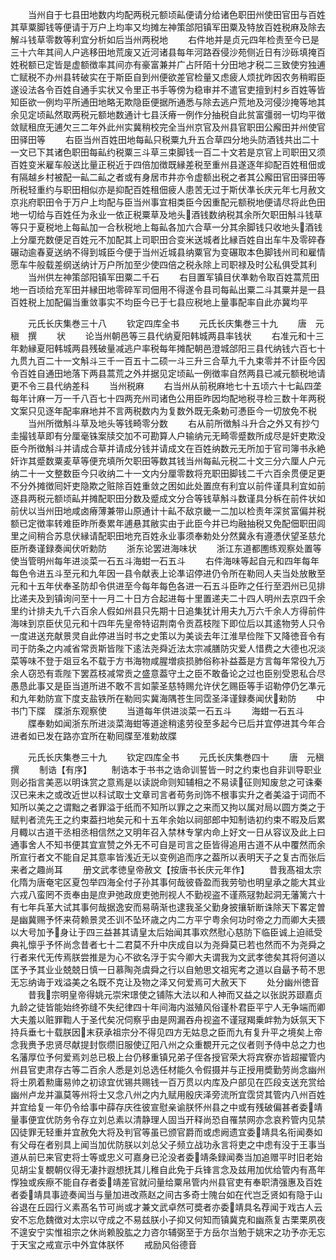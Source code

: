 <!-- { "loadSidebar": true } -->
　　当州自于七县田地数内均配两税元额顷畆便请分给诸色职田州使田官田与百姓其草粟脚钱等便请于万户上均率又均摊左神策郃阳镇军田粟及特放百姓税麻及除去解斗钱草零数等利宜分析如后当州两税地
　　右件地并是贞元四年检责至今已是三十六年其间人户逃移田地荒废又近河诸县每年河路吞侵沙苑侧近日有沙砾填掩百姓税额已定皆是虚额徴率其间亦有豪富兼并广占阡陌十分田地才税二三致使穷独逋亡赋税不办州县转破实在于斯臣自到州便欲差官检量又虑疲人烦扰昨因农务稍暇臣遂设法各令百姓自通手实状又令里正书手等傍为稳审并不遣官吏擅到村乡百姓等皆知臣欲一例均平所通田地略无欺隐臣便据所通悉与除去逃户荒地及河侵沙掩等地其余见定顷畆然取两税元额地数通计七县沃瘠一例作分抽税自此贫富彊弱一切均平徴敛赋租庶无逋欠三二年外此州实冀稍校完全当州京官及州县官职田公廨田并州使官田驿田等
　　右臣当州百姓田地每畆只税粟九升五合草四分地头防酒钱共出二十一文已下其诸色职田每畆约税粟三斗草三束脚钱一百二十文若是京官上司职田又须百姓变米雇车般送比量正税近于四倍加徴既縁差税至重州县遂逐年抑配百姓租佃或有隔越乡村被配一畆二畆之者或有身居市井亦令虚额出税之者其公廨田官田驿田等所税轻重约与职田相似亦是抑配百姓租佃疲人患苦无过于斯伏凖长庆元年七月赦文京兆府职田令于万户上均配与臣当州事宜相类臣今因重配元额税地便请尽将此色田地一切给与百姓任为永业一依正税粟草及地头酒钱数纳税其余所欠职田斛斗钱草等只于夏税地上每畆加一合秋税地上每畆各加六合草一分其余脚钱只收地头酒钱上分厘充数便足百姓元不加配其上司职田合变米送城者比縁百姓自出车牛及零碎舂碾动逾春夏送纳不得到城臣今便于当州近城县纳粟官为变碾取本色脚钱州司和雇情愿车牛般载差纲送纳计万户所加至少使四倍之税永除上司职禄及时公私俱受其利
　　当州供左神策郃阳镇军田粟二千石
　　右目置军镇目伏凖勅令取百姓蒿荒田地一百顷给充军田并縁田地零碎军司佃用不得遂令县司每畆出粟二斗其粟并是一县百姓税上加配偏当重敛事实不均臣今已于七县应税地上量事配率自此亦冀均平









　　元氏长庆集巻三十八
　　钦定四库全书
　　元氏长庆集巻三十九
　　唐　元稹　撰
　　状
　　论当州朝邑等三县代纳夏阳韩城两县率钱状
　　右准元和十三年勅縁夏阳韩城两县残破量减逃户率税每年摊配朝邑澄城郃阳三县代纳钱六百七十九贯九百二十一文斛斗三千一百五十二硕一斗三升三合草九千九束零并不计臣今因令百姓自通田地落下两县蒿荒之外并据见定顷畆一例徴率自然两县已减元额税地请更不令三县代纳差科
　　当州税麻
　　右当州从前税麻地七十五顷六十七畆四垄每年计麻一万一千八百七十四两充州司诸色公用臣昨因均配地税寻检三数十年两税文案只见逐年配率麻地并不言两税数内为复数外既无条勅可慿臣今一切放免不税
　　当州所徴斛斗草及地头等钱畸零分数
　　右从前所徴斛斗升合之外又有抄勺圭撮钱草即有分厘毫铢案牍交加不可勘算人户输纳元无畸零蹙数所成尽是奸吏欺没臣今所徴斛斗并请成合草并请成分钱并请成文在百姓纳数元无所加于官司簿书永絶奸诈其蹙数粟麦草等便充填所欠职田等数其钱当州每畆元税二十文三分六厘人户元纳二十一文整数臣今只收纳二十一文内分厘零数将充职田脚钱二千六百余贯便足更不分外摊徴囘奸吏隐欺之赃除百姓重敛之困如此处置庶有利宜以前件谨具利宜如前逐县两税元额顷畆并摊配职田分数及蹙成文分合等钱草斛斗数谨具分柝在前件状如前伏以当州田地咸卤瘠薄兼带山原通计十畆不敌京畿一二加以检责年深贫富偏并税额已定徴率转难臣昨所奏累年逋悬其敝实由于此臣今并已均融抽税又免配佃职田闾里之间稍合苏息伏縁请配职田地充百姓永业事须奉勅处分然冀永有遵慿伏望圣慈允臣所奏谨録奏闻伏听勅防
　　浙东论罢进海味状
　　浙江东道都圑练观察处置等使当管明州每年进淡菜一石五斗海蚶一石五斗
　　右件海味等起自元和四年每年每色令进五斗至元和九年因一县令献表上论凖诏停进仍令所在勒囘人夫当处放散至元和十五年伏奉圣防却令供进至今每年每色各进一石五斗臣昨之任行至泗州已见排比递夫及到镇询问至十一月二十日方合起进每十里置递夫二十四人明州去京四千余里约计排夫九千六百余人假如州县只先期十日追集犹计用夫九万六千余人方得前件海味到京臣伏见元和十四年先皇帝特诏荆南令贡荔枝陛下即位后以其逺物劳人只令一度进送充献景灵自此停进当时书之史策以为美谈去年江淮旱俭陛下又降徳音令有司于防条之内减省常贡斯皆陛下逺法尧舜近法太宗减膳防灾爱人惜费之大德也况淡菜等味不登于爼豆名不载于方书海物咸腥増痰损肺俗称补益葢是方言每年常役九万余人窃恐有乖陛下罢荔枝减常贡之盛意葢守土之臣不敢备论之过也臣别受恩私合尽愚恳此事又是臣当道所进不敢不言如蒙圣慈特赐允许伏乞赐臣等手诏勒停仍乞凖元和九年勅防宣下度支盐铁所在勒囘实冀海隅苍生同霑圣泽谨録奏闻伏勑防
　　中书门下牒　牒浙东观察使
　　当道每年供进淡菜一石五斗
　　海蚶一石五斗
　　牒奉勅如闻浙东所进淡菜海蚶等道途稍逺劳役至多起今已后并宜停进其今年合进者如已发在路亦宜所在勒囘牒至准勅故牒














　　元氏长庆集巻三十九
　　钦定四库全书
　　元氏长庆集巻四十
　　唐　元稹　撰
　　制诰【有序】
　　制诰本于书书之诰命训誓皆一时之约束也自非训导职业则必指言美恶以明诛赏之意焉是以读説命则知辅相之不易读征则知废怠之可诛秦汉已来未之或改近世以科试取士文章司言者苟务刓饰不根事实升之者美溢于词而不知所以美之之谓黜之者罪溢于纸而不知所以罪之之来而又拘以属对局以圆方类之于赋判者流先王之约束葢扫地矣元和十五年余始以祠部郎中知制诰初约束不暇及后累月輙以古道干丞相丞相信然之又明年召入禁林专掌内命上好文一日从容议及此上曰通事舍人不知书便其宜宣赞之外无不可自是司言之臣皆得追用古道不从中覆然而余所宣行者文不能自足其意率皆浅近无以变例追而序之葢所以表明天子之复古而张后来者之趣尚耳
　　册文武孝徳皇帝赦文【按唐书长庆元年作】
　　昔我髙祖太宗化隋为唐奄宅区夏包举四海全付子孙其事何哉彼昏盈而我劳劬也明皇承之能大其业六戎八蛮罔不贡奉由是庶尹弛政庻吏弛刑视人不勤视盗不谨燕冦勃起洞无藩篱六十有七年兵革大试其事何哉据逸安而易萌渐也逮我圣父勤身披攘斩断诛除天下畧定曽是幽冀赐予怀来荷赖景灵丕训不坠环歳之内二方平宁粤余何功时帝之力而卿大夫猥以大号加予身让于四三益甚其请皇太后始闻其事欢然慰心慈防下临臣诚上迫祗受典礼懔乎予怀尚念昔者七十二君莫不升中庆成自以为尧舜莫已若也然而不为尧舜之行者来代无传焉朕尝推是为心不欲名浮于实今卿大夫谓我为文武孝徳矣其将何道以匡予予其业业兢兢日慎一日慕陶尧虞舜之行以自勉思文祖宪考之道以自朂予苟不思无忘纳诲于戏溢美之名既不克让及物之泽又何爱焉可大赦天下
　　处分幽州徳音
　　昔我宗明皇帝得姚元崇宋璟使之铺陈大法以和人神而又益之以张説苏颋嘉贞九龄之徒皆能始终弥缝不失纪律四十年间海内滋殖风俗谨朴君臣平宁人无争端而卿大夫羞以赃罪鞫人于圣代矣况伺察乎由是网漏吞舟视盗不谨冦羯乗衅勃为妖氛天下持兵垂七十载朕因末获承祖宗分不得见四方无姑息之臣而九有复升平之境矣上帝念我赉予忠贤尽献提封恢缵旧服使辽阳八州之众重覩开元之仪者则予侍中总之力也名藩厚位予何爱焉刘总已极上台仍移重镇兄弟子侄各授官荣大将宾寮亦皆超擢管内州县官吏肃存古等二百余人悉是刘总选任材能久令假摄并与正授用奬勤劳尚念幽州将士夙着勲庸易帅之初谅宜优锡共赐钱一百万贯以内库及户部见在匹段支送充赏给幽州卢龙并瀛莫等州将士又念八州之内九赋用殷庆泽旁流所宜霑贷其管内八州百姓并宜给复一年仍令给事中薛存庆徃彼宣慰亲谕朕怀州县之中或有残破偏甚者委靖量事便宜优防务令存立刘总素以清静理人固当开释尚恐自罹禁网亦念哀矜管内见禁囚徒罪无轻重并宜赦免大将及判官等虽已颁官爵而或虑阙遗宜委靖具名衔闻奏如有父母在者别具上闻当加优防朕以刘总父子频立战功永言将吏之中虑有没于王事当道从前巳来官吏将士等或忠义可嘉身已沦没者委靖条録闻奏当加追赠平时旧老始见胡尘复覩朝仪得无凄抃遐想抚其儿稚自此免于兵锋言念及兹用加优给管内有髙年惸独或疾瘵不能自存者委靖差官就问量给粟帛管内州县官吏有奉职清强惠及百姓者委靖具事迹奏闻当与量加进改燕赵之间古多奇士隗台如在代岂乏贤如有隐于山谷退在丘园行义素髙名节可尚或才兼文武卓然可奬者亦委靖具名荐闻于戏古人云安不忘危魏徴对太宗以守成之不易兹朕小子抑又何知而镇冀克和幽燕复古栗栗夙夜不遑安宁实惟祖宗之休尚赖股肱之力咨尔辅弼至于方岳尔当勉于姚宋之功予亦无忘于天宝之戒宣示中外宜体朕怀
　　戒励风俗德音
